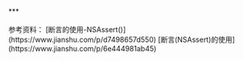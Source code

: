 <br/>
***
<br/>


<br/>
参考资料：
[断言的使用-NSAssert()](https://www.jianshu.com/p/d7498657d550)
[断言(NSAssert)的使用](https://www.jianshu.com/p/6e444981ab45)
